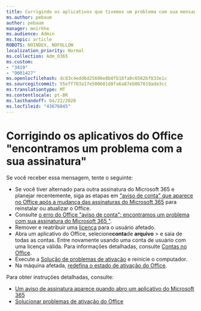 ```yaml
---
title: Corrigindo os aplicativos que tivemos um problema com sua mensagem de assinatura
ms.author: pebaum
author: pebaum
manager: mnirkhe
ms.audience: Admin
ms.topic: article
ROBOTS: NOINDEX, NOFOLLOW
localization_priority: Normal
ms.collection: Adm_O365
ms.custom:
- "3419"
- "9001427"
ms.openlocfilehash: dc83c4edd6d25606e8b8fb18fa0c6562bf833e1c
ms.sourcegitcommit: 55eff703a17e500681d8fa6a87eb067019ade3cc
ms.translationtype: MT
ms.contentlocale: pt-BR
ms.lasthandoff: 04/22/2020
ms.locfileid: "43676845"
---
```

# <a name="fixing-the-office-apps-weve-run-into-a-problem-with-your-subscription-message"></a>Corrigindo os aplicativos do Office "encontramos um problema com a sua assinatura"

Se você receber essa mensagem, tente o seguinte:

- Se você tiver alternado para outra assinatura do Microsoft 365 e planejar recentemente, siga as etapas em ["aviso de conta" que aparece no Office após a mudança das assinaturas do Microsoft 365](https://support.office.com/article/account-notice-appears-in-office-after-switching-office-365-plans-857dc33a-1efc-4ce7-ac3f-ef616314e27d) para reinstalar ou atualizar o Office.
- Consulte [o erro do Office "aviso de conta": encontramos um problema com sua assinatura do Microsoft 365 "](https://support.office.com/article/office-error-account-notice-we-ve-run-into-a-problem-with-your-office-365-subscription-17f71ecb-f53c-4f3d-ae18-7230ca1594c1). 
- Remover e reatribuir uma [licença](https://docs.microsoft.com/office365/admin/subscriptions-and-billing/assign-licenses-to-users?view=o365-worldwide#assign-licenses-to-one-user) para o usuário afetado. 
- Abra um aplicativo do Office, selecione**conta**de **arquivo** > e saia de todas as contas. Entre novamente usando uma conta de usuário com uma licença válida. Para informações detalhadas, consulte [Contas no Office](https://support.office.com/article/628ea040-f265-49de-b986-be09c3ebf8a9).
- Execute a [Solução de problemas de ativação](https://aka.ms/SARA-OfficeActivation-Alchemy) e reinicie o computador.
- Na máquina afetada, [redefina o estado de ativação do Office](https://docs.microsoft.com/office365/troubleshoot/activation/reset-office-365-proplus-activation-state).

Para obter instruções detalhadas, consulte:  
- [Um aviso de assinatura aparece quando abro um aplicativo do Microsoft 365](https://support.office.com/article/4cabe32c-f594-4c0e-9191-3d3ade10cceb)
- [Solucionar problemas de ativação do Office](https://support.office.com/article/0d23d3c0-c19c-4b2f-9845-5344fedc4380)